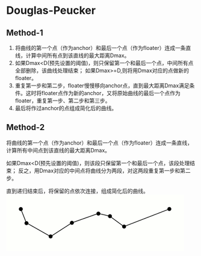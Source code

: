 # Douglas-Peucker
## Method-1
1. 将曲线的第一个点（作为anchor）和最后一个点（作为floater）连成一条直线，计算中间所有点到该直线的最大距离Dmax。
2. 如果Dmax<D(预先设置的阈值)，则只保留第一个和最后一个点，中间所有点全部删除，该曲线处理结束；
   如果Dmax>=D,则将用Dmax对应的点做新的floater。
3. 重复第一步和第二步，floater慢慢移向anchor点，直到最大距离Dmax满足条件。这时将floater点作为新的anchor，又将原始曲线的最后一个点作为floater，重复第一步、第二步和第三步。
4. 最后将作过anchor的点组成简化后的曲线。


## Method-2
将曲线的第一个点（作为anchor）和最后一个点（作为floater）连成一条直线，计算所有中间点到该直线的最大距离Dmax。

如果Dmax<D(预先设置的阈值)，则该段只保留第一个和最后一个点，该段处理结束；
反之，用Dmax对应的中间点将曲线分为两段，对这两段重复第一步和第二步。

直到递归结束后，将保留的点依次连接，组成简化后的曲线。
![算法示意图](20200203143642333.gif)